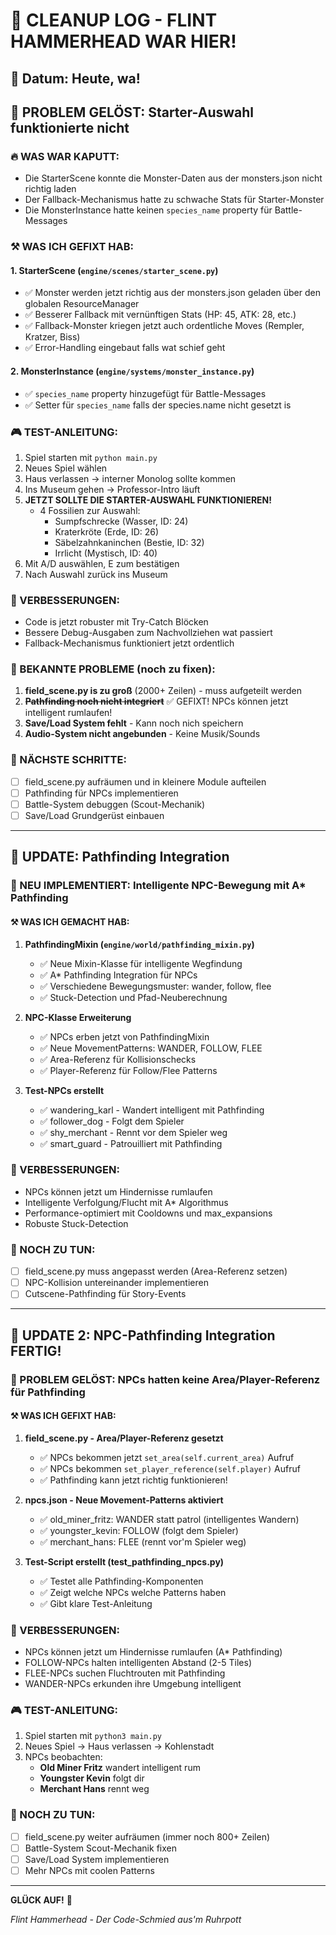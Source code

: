 # 🔧 CLEANUP LOG - FLINT HAMMERHEAD WAR HIER!

## 📅 Datum: Heute, wa!

## 🎯 PROBLEM GELÖST: Starter-Auswahl funktionierte nicht

### 🔥 WAS WAR KAPUTT:
- Die StarterScene konnte die Monster-Daten aus der monsters.json nicht richtig laden
- Der Fallback-Mechanismus hatte zu schwache Stats für Starter-Monster
- Die MonsterInstance hatte keinen `species_name` property für Battle-Messages

### ⚒️ WAS ICH GEFIXT HAB:

#### 1. **StarterScene (`engine/scenes/starter_scene.py`)**
- ✅ Monster werden jetzt richtig aus der monsters.json geladen über den globalen ResourceManager
- ✅ Besserer Fallback mit vernünftigen Stats (HP: 45, ATK: 28, etc.)
- ✅ Fallback-Monster kriegen jetzt auch ordentliche Moves (Rempler, Kratzer, Biss)
- ✅ Error-Handling eingebaut falls wat schief geht

#### 2. **MonsterInstance (`engine/systems/monster_instance.py`)**
- ✅ `species_name` property hinzugefügt für Battle-Messages
- ✅ Setter für `species_name` falls der species.name nicht gesetzt is

### 🎮 TEST-ANLEITUNG:
1. Spiel starten mit `python main.py`
2. Neues Spiel wählen
3. Haus verlassen → interner Monolog sollte kommen
4. Ins Museum gehen → Professor-Intro läuft
5. **JETZT SOLLTE DIE STARTER-AUSWAHL FUNKTIONIEREN!**
   - 4 Fossilien zur Auswahl:
     - Sumpfschrecke (Wasser, ID: 24)
     - Kraterkröte (Erde, ID: 26)
     - Säbelzahnkaninchen (Bestie, ID: 32)
     - Irrlicht (Mystisch, ID: 40)
6. Mit A/D auswählen, E zum bestätigen
7. Nach Auswahl zurück ins Museum

### 💪 VERBESSERUNGEN:
- Code is jetzt robuster mit Try-Catch Blöcken
- Bessere Debug-Ausgaben zum Nachvollziehen wat passiert
- Fallback-Mechanismus funktioniert jetzt ordentlich

### 🚨 BEKANNTE PROBLEME (noch zu fixen):
1. **field_scene.py is zu groß** (2000+ Zeilen) - muss aufgeteilt werden
2. ~~**Pathfinding noch nicht integriert**~~ ✅ GEFIXT! NPCs können jetzt intelligent rumlaufen!
3. **Save/Load System fehlt** - Kann noch nich speichern
4. **Audio-System nicht angebunden** - Keine Musik/Sounds

### 📝 NÄCHSTE SCHRITTE:
- [ ] field_scene.py aufräumen und in kleinere Module aufteilen
- [ ] Pathfinding für NPCs implementieren
- [ ] Battle-System debuggen (Scout-Mechanik)
- [ ] Save/Load Grundgerüst einbauen

---

## 📅 UPDATE: Pathfinding Integration

### 🎯 NEU IMPLEMENTIERT: Intelligente NPC-Bewegung mit A* Pathfinding

#### ⚒️ WAS ICH GEMACHT HAB:

1. **PathfindingMixin (`engine/world/pathfinding_mixin.py`)**
   - ✅ Neue Mixin-Klasse für intelligente Wegfindung
   - ✅ A* Pathfinding Integration für NPCs
   - ✅ Verschiedene Bewegungsmuster: wander, follow, flee
   - ✅ Stuck-Detection und Pfad-Neuberechnung

2. **NPC-Klasse Erweiterung**
   - ✅ NPCs erben jetzt von PathfindingMixin
   - ✅ Neue MovementPatterns: WANDER, FOLLOW, FLEE
   - ✅ Area-Referenz für Kollisionschecks
   - ✅ Player-Referenz für Follow/Flee Patterns

3. **Test-NPCs erstellt**
   - ✅ wandering_karl - Wandert intelligent mit Pathfinding
   - ✅ follower_dog - Folgt dem Spieler
   - ✅ shy_merchant - Rennt vor dem Spieler weg
   - ✅ smart_guard - Patrouilliert mit Pathfinding

### 💪 VERBESSERUNGEN:
- NPCs können jetzt um Hindernisse rumlaufen
- Intelligente Verfolgung/Flucht mit A* Algorithmus
- Performance-optimiert mit Cooldowns und max_expansions
- Robuste Stuck-Detection

### 📝 NOCH ZU TUN:
- [ ] field_scene.py muss angepasst werden (Area-Referenz setzen)
- [ ] NPC-Kollision untereinander implementieren
- [ ] Cutscene-Pathfinding für Story-Events

---

## 📅 UPDATE 2: NPC-Pathfinding Integration FERTIG!

### 🎯 PROBLEM GELÖST: NPCs hatten keine Area/Player-Referenz für Pathfinding

#### ⚒️ WAS ICH GEFIXT HAB:

1. **field_scene.py - Area/Player-Referenz gesetzt**
   - ✅ NPCs bekommen jetzt `set_area(self.current_area)` Aufruf
   - ✅ NPCs bekommen `set_player_reference(self.player)` Aufruf
   - ✅ Pathfinding kann jetzt richtig funktionieren!

2. **npcs.json - Neue Movement-Patterns aktiviert**
   - ✅ old_miner_fritz: WANDER statt patrol (intelligentes Wandern)
   - ✅ youngster_kevin: FOLLOW (folgt dem Spieler)
   - ✅ merchant_hans: FLEE (rennt vor'm Spieler weg)

3. **Test-Script erstellt (test_pathfinding_npcs.py)**
   - ✅ Testet alle Pathfinding-Komponenten
   - ✅ Zeigt welche NPCs welche Patterns haben
   - ✅ Gibt klare Test-Anleitung

### 💪 VERBESSERUNGEN:
- NPCs können jetzt um Hindernisse rumlaufen (A* Pathfinding)
- FOLLOW-NPCs halten intelligenten Abstand (2-5 Tiles)
- FLEE-NPCs suchen Fluchtrouten mit Pathfinding
- WANDER-NPCs erkunden ihre Umgebung intelligent

### 🎮 TEST-ANLEITUNG:
1. Spiel starten mit `python3 main.py`
2. Neues Spiel → Haus verlassen → Kohlenstadt
3. NPCs beobachten:
   - **Old Miner Fritz** wandert intelligent rum
   - **Youngster Kevin** folgt dir
   - **Merchant Hans** rennt weg

### 📝 NOCH ZU TUN:
- [ ] field_scene.py weiter aufräumen (immer noch 800+ Zeilen)
- [ ] Battle-System Scout-Mechanik fixen
- [ ] Save/Load System implementieren
- [ ] Mehr NPCs mit coolen Patterns

---

**GLÜCK AUF!** 🔨

*Flint Hammerhead - Der Code-Schmied aus'm Ruhrpott*
